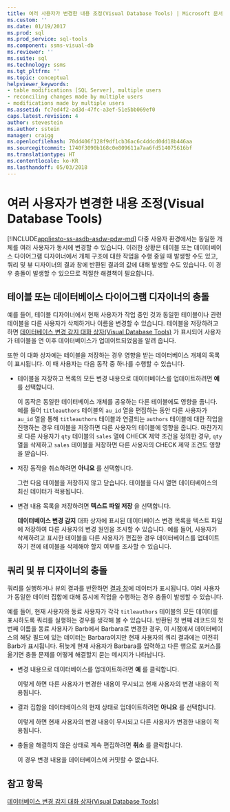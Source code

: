 ```yaml
---
title: 여러 사용자가 변경한 내용 조정(Visual Database Tools) | Microsoft 문서
ms.custom: ''
ms.date: 01/19/2017
ms.prod: sql
ms.prod_service: sql-tools
ms.component: ssms-visual-db
ms.reviewer: ''
ms.suite: sql
ms.technology: ssms
ms.tgt_pltfrm: ''
ms.topic: conceptual
helpviewer_keywords:
- table modifications [SQL Server], multiple users
- reconciling changes made by multiple users
- modifications made by multiple users
ms.assetid: fc7ed4f2-ad3d-47fc-a3ef-51e5bb069ef0
caps.latest.revision: 4
author: stevestein
ms.author: sstein
manager: craigg
ms.openlocfilehash: 70dd406f128f9df1cb36ac6c4ddcd0dd18b446aa
ms.sourcegitcommit: 1740f3090b168c0e809611a7aa6fd514075616bf
ms.translationtype: HT
ms.contentlocale: ko-KR
ms.lasthandoff: 05/03/2018
---
```

# <a name="reconcile-changes-made-by-multiple-users-visual-database-tools"></a>여러 사용자가 변경한 내용 조정(Visual Database Tools)
[!INCLUDE[appliesto-ss-asdb-asdw-pdw-md](../../includes/appliesto-ss-asdb-asdw-pdw-md.md)]
다중 사용자 환경에서는 동일한 개체를 여러 사용자가 동시에 변경할 수 있습니다. 이러한 상황은 테이블 또는 데이터베이스 다이어그램 디자이너에서 개체 구조에 대한 작업을 수행 중일 때 발생할 수도 있고, 쿼리 및 뷰 디자이너의 결과 창에 반환된 결과의 값에 대해 발생할 수도 있습니다. 이 경우 충돌이 발생할 수 있으므로 적절한 해결책이 필요합니다.  
  
## <a name="conflicts-in-the-table-or-database-diagram-designers"></a>테이블 또는 데이터베이스 다이어그램 디자이너의 충돌  
예를 들어, 테이블 디자이너에서 현재 사용자가 작업 중인 것과 동일한 테이블이나 관련 테이블을 다른 사용자가 삭제하거나 이름을 변경할 수 있습니다. 테이블을 저장하려고 하면 [데이터베이스 변경 감지 대화 상자&#40;Visual Database Tools&#41;](../../ssms/visual-db-tools/database-changes-detected-dialog-box-visual-database-tools.md) 가 표시되어 사용자가 테이블을 연 이후 데이터베이스가 업데이트되었음을 알려 줍니다.  
  
또한 이 대화 상자에는 테이블을 저장하는 경우 영향을 받는 데이터베이스 개체의 목록이 표시됩니다. 이 때 사용자는 다음 동작 중 하나를 수행할 수 있습니다.  
  
-   테이블을 저장하고 목록의 모든 변경 내용으로 데이터베이스를 업데이트하려면 **예** 를 선택합니다.  
  
    이 동작은 동일한 데이터베이스 개체를 공유하는 다른 테이블에도 영향을 줍니다. 예를 들어 `titleauthors` 테이블의 `au_id` 열을 편집하는 동안 다른 사용자가 `au_id` 열을 통해 `titleauthors` 테이블과 연결되는 `authors` 테이블에 대한 작업을 진행하는 경우 테이블을 저장하면 다른 사용자의 테이블에 영향을 줍니다. 마찬가지로 다른 사용자가 `qty` 테이블의 `sales` 열에 CHECK 제약 조건을 정의한 경우, `qty` 열을 삭제하고 `sales` 테이블을 저장하면 다른 사용자의 CHECK 제약 조건도 영향을 받습니다.  
  
-   저장 동작을 취소하려면 **아니요** 를 선택합니다.  
  
    그런 다음 테이블을 저장하지 않고 닫습니다. 테이블을 다시 열면 데이터베이스의 최신 데이터가 적용됩니다.  
  
-   변경 내용 목록을 저장하려면 **텍스트 파일 저장** 을 선택합니다.  
  
    **데이터베이스 변경 감지** 대화 상자에 표시된 데이터베이스 변경 목록을 텍스트 파일에 저장하여 다른 사용자의 변경 원인을 조사할 수 있습니다. 예를 들어, 사용자가 삭제하려고 표시한 테이블을 다른 사용자가 편집한 경우 데이터베이스를 업데이트하기 전에 테이블을 삭제해야 할지 여부를 조사할 수 있습니다.  
  
## <a name="conflicts-in-the-query-and-view-designer"></a>쿼리 및 뷰 디자이너의 충돌  
쿼리를 실행하거나 뷰의 결과를 반환하면 [결과 창](../../ssms/visual-db-tools/results-pane-visual-database-tools.md)에 데이터가 표시됩니다. 여러 사용자가 동일한 데이터 집합에 대해 동시에 작업을 수행하는 경우 충돌이 발생할 수 있습니다.  
  
예를 들어, 현재 사용자와 동료 사용자가 각각 `titleauthors` 테이블의 모든 데이터를 표시하도록 쿼리를 실행하는 경우를 생각해 볼 수 있습니다. 반환된 첫 번째 레코드의 첫 번째 이름을 동료 사용자가 Barb에서 Barbara로 변경한 경우, 이 시점에서 데이터베이스의 해당 필드에 있는 데이터는 Barbara이지만 현재 사용자의 쿼리 결과에는 여전히 Barb가 표시됩니다. 뒤늦게 현재 사용자가 Barbara를 입력하고 다른 행으로 포커스를 옮기면 충돌 문제를 어떻게 해결할지 묻는 메시지가 나타납니다.  
  
-   변경 내용으로 데이터베이스를 업데이트하려면 **예** 를 클릭합니다.  
  
    이렇게 하면 다른 사용자가 변경한 내용이 무시되고 현재 사용자의 변경 내용이 적용됩니다.  
  
-   결과 집합을 데이터베이스의 현재 상태로 업데이트하려면 **아니요** 를 선택합니다.  
  
    이렇게 하면 현재 사용자의 변경 내용이 무시되고 다른 사용자가 변경한 내용이 적용됩니다.  
  
-   충돌을 해결하지 않은 상태로 계속 편집하려면 **취소** 를 클릭합니다.  
  
    이 경우 변경 내용을 데이터베이스에 커밋할 수 없습니다.  
  
## <a name="see-also"></a>참고 항목  
[데이터베이스 변경 감지 대화 상자&#40;Visual Database Tools&#41;](../../ssms/visual-db-tools/database-changes-detected-dialog-box-visual-database-tools.md)  
  
